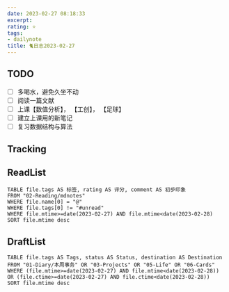 ```yaml
---
date: 2023-02-27 08:18:33
excerpt: 
rating: ⭐️
tags: 
- dailynote
title: 🐈日志2023-02-27
---
```

## TODO
- [ ] 多喝水，避免久坐不动
- [ ] 阅读一篇文献
- [ ] 上课【数值分析】， 【工创】， 【足球】
- [ ] 建立上课用的新笔记
- [ ] 复习数据结构与算法

## Tracking


## ReadList 
<!--此处显示今日已阅读文献-->
```dataview
TABLE file.tags AS 标签, rating AS 评分, comment AS 初步印象
FROM "02-Reading/mdnotes"
WHERE file.name[0] = "@"
WHERE file.tags[0] != "#unread"
WHERE file.mtime>=date(2023-02-27) AND file.mtime<date(2023-02-28)
SORT file.mtime desc
```

## DraftList
<!--此处显示今日新增或修改的草稿或其它非文献笔记文件-->

```dataview
TABLE file.tags AS Tags, status AS Status, destination AS Destination
FROM "01-Diary/本周事务" OR "03-Projects" OR "05-Life" OR "06-Cards"
WHERE (file.mtime>=date(2023-02-27) AND file.mtime<date(2023-02-28)) OR (file.ctime>=date(2023-02-27) AND file.ctime<date(2023-02-28))
SORT file.mtime desc
```
